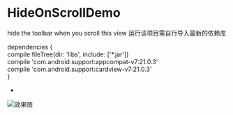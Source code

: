 # HideOnScrollDemo

hide the toolbar when you scroll this view
运行该项目需自行导入最新的依赖库

dependencies {  
    compile fileTree(dir: 'libs', include: ['*.jar'])  
    compile 'com.android.support:appcompat-v7:21.0.3'  
    compile 'com.android.support:cardview-v7:21.0.3'  
}  

-
![效果图](http://img.my.csdn.net/uploads/201504/02/1427986621_3579.gif)
